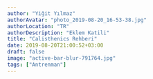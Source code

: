 ```yaml
---
author: "Yiğit Yılmaz"
authorAvatar: "photo_2019-08-20_16-53-38.jpg"
authorLocation: "TR"
authorDescription: "Eklem Katili"
title: "Calisthenics Rehberi"
date: 2019-08-20T21:00:52+03:00
draft: false
image: "active-bar-blur-791764.jpg"
tags: ["Antrenman"]
---
```


